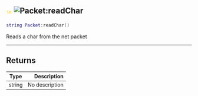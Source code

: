 ## ![shared](../../.gitbook/assets/shared.png) ![Packet](./readme/packet "mention"):readChar

```lua
string Packet:readChar()
```

Reads a char from the net packet

------
## Returns

| Type   | Description |
| ------ | ----------: |
| string | No description |


